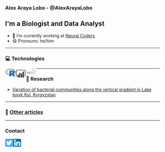 ### Alex Araya Lobo - @AlexArayaLobo

## I'm a Biologist and Data Analyst


- 🔭 I’m currently working at [Neural Coders][website]
- 😄 Pronouns: he/him

---
### 💻 Technologies

[<img align="left" alt="R" width="34px" src="https://github.com/AlexArayaLobo/Technologies/blob/main/Technologies/Rlogo.png?raw=true"/>][R]

[<img align="left" alt="PowerBI" width="34px" src="https://github.com/AlexArayaLobo/Technologies/blob/main/Technologies/power-bi.png?raw=true"/>][MySQL]

[<img align="left" alt="MySQL" width="34px" src="https://github.com/AlexArayaLobo/Technologies/blob/main/Technologies/mysql.png?raw=true"/>][PowerBI]

---
### 📝 Research

- [Variation of bacterial communities along the vertical gradient in Lake Issyk Kul, Kyrgyzstan](https://www.biorxiv.org/content/10.1101/864355v1)

---

### 📌 [Other articles][articles]

---

### Contact
[<img align="left" alt="Twitter" width="26px" src="https://github.com/AlexArayaLobo/Technologies/blob/main/Technologies/Twitter.png?raw=true"/>][twitter]
[<img align="left" alt="Linkedin" width="26px" src="https://github.com/AlexArayaLobo/Technologies/blob/main/Technologies/linkedin.png?raw=true"/>][linkedin]


<!-- LINKS -->
[website]: https://neuralcoders.com/
[articles]: https://neuralcoders.com/public/Articles/articles.html
[twitter]: https://twitter.com/alexaraya_27
[linkedin]: https://www.linkedin.com/in/alex-araya-lobo-184b6b196/
[R]: https://www.r-project.org/
[mySQL]: https://www.mysql.com/
[PowerBI]: https://powerbi.microsoft.com/es-es/


